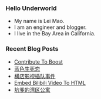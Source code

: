 ### Hello Underworld

- My name is Lei Mao.
- I am an engineer and blogger.
- I live in the Bay Area in California.


### Recent Blog Posts

<!-- BLOG-POST-LIST:START -->
- [Contribute To Boost](https://leimao.github.io/blog/Contribute-To-Boost/)
- [蓝色生死恋](https://leimao.github.io/essay/%E8%93%9D%E8%89%B2%E7%94%9F%E6%AD%BB%E6%81%8B/)
- [横店影视插队事件](https://leimao.github.io/essay/%E6%A8%AA%E5%BA%97%E5%BD%B1%E8%A7%86%E6%8F%92%E9%98%9F%E4%BA%8B%E4%BB%B6/)
- [Embed Bilibili Video To HTML](https://leimao.github.io/blog/Embed-Bilibili-Video/)
- [坑爹的湾区公寓](https://leimao.github.io/essay/%E5%9D%91%E7%88%B9%E7%9A%84%E6%B9%BE%E5%8C%BA%E5%85%AC%E5%AF%93/)
<!-- BLOG-POST-LIST:END -->
